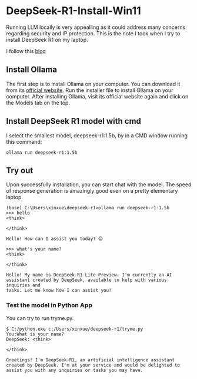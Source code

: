 # DeepSeek-R1-Install-Win11
Running LLM locally is very appealling as it could address many concerns regarding security and IP protection. This is the note I took when I try to install DeepSeek R1 on my laptop.

I follow this [blog](https://www.thewindowsclub.com/how-to-run-deepseek-locally-on-windows#:~:text=We%20will%20show%20you%20how%20to%20host%20the,the%20installer%20file%20to%20install%20the%20Chatbox%20AI.)

## Install Ollama
The first step is to install Ollama on your computer. You can download it from its [official website](https://ollama.com/). Run the installer file to install Ollama on your computer. After installing Ollama, visit its official website again and click on the Models tab on the top.

## Install DeepSeek R1 model with cmd
I select the smallest model, deepseek-r1:1.5b, by in a CMD window running this command:
~~~
ollama run deepseek-r1:1.5b
~~~

## Try out
Upon successfully installation, you can start chat with the model. The speed of response generation is amazingly good even on a pretty elementary laptop. 
~~~
(base) C:\Users\xinxue\deepseek-r1>ollama run deepseek-r1:1.5b
>>> hello
<think>

</think>

Hello! How can I assist you today? 😊

>>> what's your name?
<think>

</think>

Hello! My name is DeepSeek-R1-Lite-Preview. I'm currently an AI assistant created by DeepSeek, available to help with various inquiries and
tasks. Let me know how I can assist you!
~~~

### Test the model in Python App
You can try to run tryme.py.
~~~
$ C:/python.exe c:/Users/xinxue/deepseek-r1/tryme.py
You:What is your name?
DeepSeek: <think>

</think>

Greetings! I'm DeepSeek-R1, an artificial intelligence assistant created by DeepSeek. I'm at your service and would be delighted to assist you with any inquiries or tasks you may have.
~~~
